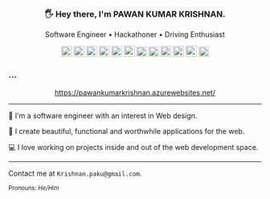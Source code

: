 <h3 align="center">🖐️ Hey there, I'm PAWAN KUMAR KRISHNAN.</h3>
<p align="center"> Software Engineer • Hackathoner • Driving Enthusiast</p>

<p align="center">
<a href="https://www.w3.org/TR/html5/" title="HTML5"><img src="https://github.com/get-icon/geticon/raw/master/icons/html-5.svg" alt="HTML5" width="21px" height="21px"></a>
<a href="https://www.w3.org/TR/CSS/" title="CSS3"><img src="https://github.com/get-icon/geticon/raw/master/icons/css-3.svg" alt="CSS3" width="21px" height="21px"></a>
<a href="https://nodejs.org/" title="Node.js"><img src="https://github.com/get-icon/geticon/raw/master/icons/nodejs-icon.svg" alt="Node.js" width="21px" height="21px"></a>
<a href="https://reactjs.org/" title="React"><img src="https://github.com/get-icon/geticon/raw/master/icons/react.svg" alt="React" width="21px" height="21px"></a>
<a href="https://redux.js.org/" title="Redux"><img src="https://github.com/get-icon/geticon/raw/master/icons/redux.svg" alt="Redux" width="21px" height="21px"></a>
<a href="https://nestjs.com/" title="Nest"><img src="https://github.com/get-icon/geticon/raw/master/icons/nestjs.svg" alt="Nest" width="22px" height="22px"></a>
<a href="https://jestjs.io/" title="Jest"><img src="https://github.com/get-icon/geticon/raw/master/icons/jest.svg" alt="Jest" width="20px" height="20px"></a>
<a href="https://www.linux.org/" title="Linux"><img src="https://github.com/get-icon/geticon/raw/master/icons/linux-tux.svg" alt="Linux" width="20px" height="20px"></a>
<a href="https://git-scm.com/" title="Git"><img src="https://github.com/get-icon/geticon/raw/master/icons/git-icon.svg" alt="Git" width="21px" height="21px"></a>
<a href="https://dev.mysql.com/" title="MySQL"><img src="https://github.com/get-icon/geticon/raw/master/icons/mysql.svg" alt="MySQL" width="21px" height="21px"></a>
<a href="https://www.docker.com/" title="Docker"><img src="https://github.com/get-icon/geticon/raw/master/icons/docker-icon.svg" alt="Docker" width="22px" height="22px"></a>
<a href="https://www.python.org/" title="Python"><img src="https://github.com/get-icon/geticon/raw/master/icons/python.svg" alt="Python" width="20px" height="20px"></a>
<h3>...</h3>
</p>

<p align="center"><a href="https://mwid.dev/">https://pawankumarkrishnan.azurewebsites.net/</a></p>

---

💪 I'm a software engineer with an interest in Web design.

💅 I create beautiful, functional and worthwhile applications for the web.

💻 I love working on projects inside and out of the web development space.

---

Contact me at `Krishnan.paku@gmail.com`.

<sup>Pronouns: <i>He/Him</i></sup>
